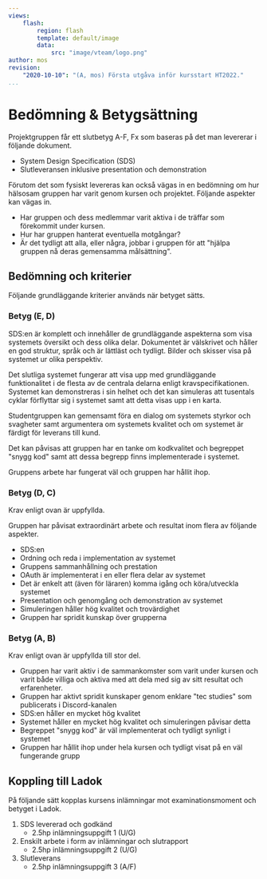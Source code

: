 ```yaml
---
views:
    flash:
        region: flash
        template: default/image
        data:
            src: "image/vteam/logo.png"
author: mos
revision:
    "2020-10-10": "(A, mos) Första utgåva inför kursstart HT2022."
...
```

Bedömning & Betygsättning
=========================

Projektgruppen får ett slutbetyg A-F, Fx som baseras på det man levererar i följande dokument.

* System Design Specification (SDS)
* Slutleveransen inklusive presentation och demonstration

Förutom det som fysiskt levereras kan också vägas in en bedömning om hur hälsosam gruppen har varit genom kursen och projektet. Följande aspekter kan vägas in.

* Har gruppen och dess medlemmar varit aktiva i de träffar som förekommit under kursen.
* Hur har gruppen hanterat eventuella motgångar?
* Är det tydligt att alla, eller några, jobbar i gruppen för att "hjälpa gruppen nå deras gemensamma målsättning".

<!--
Normalt sett kan detta anses vara varje individs slutbetyg på kursen.

Utöver detta kommer det i vissa fall finnas en möjlighet till individuell betygsättning där ansats görs för att bedöma varje individs insats i gruppens arbete. Utfallet av en sådan bedömning kan höja/sänka en individs betyg. En sådan individuell bedömning sker utifrån frågeställningen "hur nyttig var individen för att nå gruppens mål". Bedömningen sker alltså inte uifrån frågan "hur duktig är du", det handlar mer om "hur väl jobbade du för att hjälpa gruppen nå era gemensamma mål".
-->



Bedömning och kriterier
-------------------------

Följande grundläggande kriterier används när betyget sätts.



### Betyg (E, D)

SDS:en är komplett och innehåller de grundläggande aspekterna som visa systemets översikt och dess olika delar. Dokumentet är välskrivet och håller en god struktur, språk och är lättläst och tydligt. Bilder och skisser visa på systemet ur olika perspektiv.

Det slutliga systemet fungerar att visa upp med grundläggande funktionalitet i de flesta av de centrala delarna enligt kravspecifikationen. Systemet kan demonstreras i sin helhet och det kan simuleras att tusentals cyklar förflyttar sig i systemet samt att detta visas upp i en karta.

Studentgruppen kan gemensamt föra en dialog om systemets styrkor och svagheter samt argumentera om systemets kvalitet och om systemet är färdigt för leverans till kund.

Det kan påvisas att gruppen har en tanke om kodkvalitet och begreppet "snygg kod" samt att dessa begrepp finns implementerade i systemet.

Gruppens arbete har fungerat väl och gruppen har hållit ihop.



### Betyg (D, C)

Krav enligt ovan är uppfyllda.

Gruppen har påvisat extraordinärt arbete och resultat inom flera av följande aspekter.

* SDS:en
* Ordning och reda i implementation av systemet
* Gruppens sammanhållning och prestation
* OAuth är implementerat i en eller flera delar av systemet
* Det är enkelt att (även för läraren) komma igång och köra/utveckla systemet
* Presentation och genomgång och demonstration av systemet
* Simuleringen håller hög kvalitet och trovärdighet
* Gruppen har spridit kunskap över grupperna



### Betyg (A, B)

Krav enligt ovan är uppfyllda till stor del.

* Gruppen har varit aktiv i de sammankomster som varit under kursen och varit både villiga och aktiva med att dela med sig av sitt resultat och erfarenheter.
* Gruppen har aktivt spridit kunskaper genom enklare "tec studies" som publicerats i Discord-kanalen
* SDS:en håller en mycket hög kvalitet
* Systemet håller en mycket hög kvalitet och simuleringen påvisar detta
* Begreppet "snygg kod" är väl implementerat och tydligt synligt i systemet
* Gruppen har hållit ihop under hela kursen och tydligt visat på en väl fungerande grupp



Koppling till Ladok
-------------------------

På följande sätt kopplas kursens inlämningar mot examinationsmoment och betyget i Ladok.

1. SDS levererad och godkänd
    * 2.5hp inlämningsuppgift 1 (U/G)
1. Enskilt arbete i form av inlämningar och slutrapport
    * 2.5hp inlämningsuppgift 2 (U/G)
1. Slutleverans
    * 2.5hp inlämningsuppgift 3 (A/F)



<!--
Resurser
-------------------------

Wikipedia High-performance teams
Wikipedia Equity theory
Wikipedia Expectancy-value theory
-->
